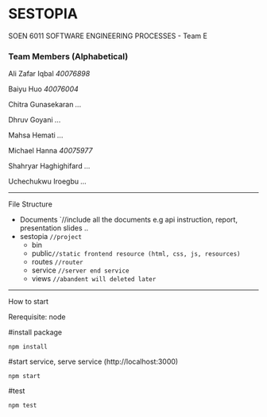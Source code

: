 # SESTOPIA
SOEN 6011  SOFTWARE ENGINEERING PROCESSES - Team E

### Team Members (Alphabetical)

Ali Zafar Iqbal *40076898*  

Baiyu Huo *40076004*  

Chitra Gunasekaran *...*  

Dhruv Goyani *...*  

Mahsa Hemati *...*

Michael Hanna *40075977*

Shahryar Haghighifard *...*

Uchechukwu Iroegbu *...*


---

File Structure  
+ Documents	`//include all the documents e.g api instruction, report, presentation slides ..
+ sestopia `//project`
  + bin   
  + public`//static frontend resource (html, css, js, resources)`
  + routes `//router`
  + service `//server end service`
  + views `//abandent will deleted later`

---

How to start

Rerequisite: node

#install package

`npm install`

#start service, serve service (http://localhost:3000)

`npm start`

#test

`npm test`
